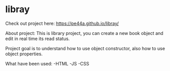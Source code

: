 # libray

Check out project here: https://pe44a.github.io/libray/

About project: This is library project, you can create a new book object and edit in real time its read status.

Project goal is to understand how to use object constructor, also  how to use object properties.

What have been used:
-HTML
-JS
-CSS